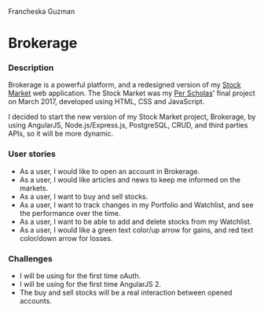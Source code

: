 Francheska Guzman

# Brokerage

### Description

Brokerage is a powerful platform, and a redesigned version of my [Stock Market](https://github.com/francheska-guzman/stock-market) web application. The Stock Market was my [Per Scholas](https://perscholas.org/apply/codebridge)' final project on March 2017, developed using HTML, CSS and JavaScript.

I decided to start the new version of my Stock Market project, Brokerage, by using AngularJS, Node.js/Express.js, PostgreSQL, CRUD, and third parties APIs, so it will be more dynamic.


### User stories

- As a user, I would like to open an account in Brokerage.
- As a user, I would like articles and news to keep me informed on the markets.
- As a user, I want to buy and sell stocks.
- As a user, I want to track changes in my Portfolio and Watchlist, and see the performance over the time.
- As a user, I want to be able to add and delete stocks from my Watchlist.
- As a user, I would like a green text color/up arrow for gains, and red text color/down arrow for losses.

### Challenges

- I will be using for the first time oAuth.
- I will be using for the first time AngularJS 2.
- The buy and sell stocks will be a real interaction between opened accounts.

